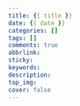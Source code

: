 ```yaml
---
title: {{ title }}
date: {{ date }}
categories: []
tags: []
comments: true
abbrlink:
sticky:
keywords:
description:
top_img:
cover: false
---
```


